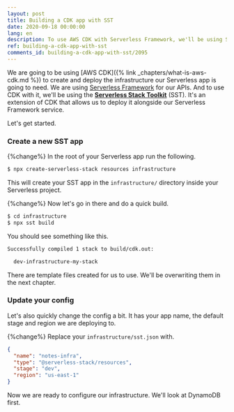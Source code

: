 ```yaml
---
layout: post
title: Building a CDK app with SST
date: 2020-09-18 00:00:00
lang: en
description: To use AWS CDK with Serverless Framework, we'll be using Serverless Stack Toolkit (SST). We'll use the `create-serverless-stack` command to create our SST project.
ref: building-a-cdk-app-with-sst
comments_id: building-a-cdk-app-with-sst/2095
---
```


We are going to be using [AWS CDK]({% link _chapters/what-is-aws-cdk.md %}) to create and deploy the infrastructure our Serverless app is going to need. We are using [Serverless Framework](https://github.com/serverless/serverless) for our APIs. And to use CDK with it, we'll be using the [**Serverless Stack Toolkit**](https://github.com/serverless-stack/serverless-stack) (SST). It's an extension of CDK that allows us to deploy it alongside our Serverless Framework service.

Let's get started.

### Create a new SST app

{%change%} In the root of your Serverless app run the following.

``` bash
$ npx create-serverless-stack resources infrastructure
```

This will create your SST app in the `infrastructure/` directory inside your Serverless project.

{%change%} Now let's go in there and do a quick build.

``` bash
$ cd infrastructure
$ npx sst build
```

You should see something like this.

``` bash
Successfully compiled 1 stack to build/cdk.out:

  dev-infrastructure-my-stack
```

There are template files created for us to use. We'll be overwriting them in the next chapter.

### Update your config

Let's also quickly change the config a bit. It has your app name, the default stage and region we are deploying to.

{%change%} Replace your `infrastructure/sst.json` with.

``` json
{
  "name": "notes-infra",
  "type": "@serverless-stack/resources",
  "stage": "dev",
  "region": "us-east-1"
}
```

Now we are ready to configure our infrastructure. We'll look at DynamoDB first.

